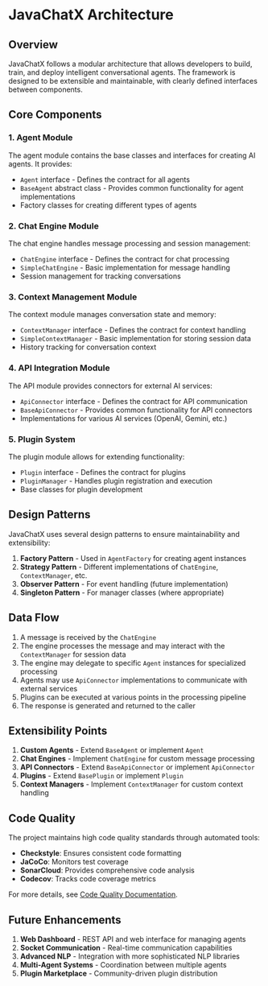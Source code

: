 # JavaChatX Architecture

## Overview

JavaChatX follows a modular architecture that allows developers to build, train, and deploy intelligent conversational agents. The framework is designed to be extensible and maintainable, with clearly defined interfaces between components.

## Core Components

### 1. Agent Module
The agent module contains the base classes and interfaces for creating AI agents. It provides:
- `Agent` interface - Defines the contract for all agents
- `BaseAgent` abstract class - Provides common functionality for agent implementations
- Factory classes for creating different types of agents

### 2. Chat Engine Module
The chat engine handles message processing and session management:
- `ChatEngine` interface - Defines the contract for chat processing
- `SimpleChatEngine` - Basic implementation for message handling
- Session management for tracking conversations

### 3. Context Management Module
The context module manages conversation state and memory:
- `ContextManager` interface - Defines the contract for context handling
- `SimpleContextManager` - Basic implementation for storing session data
- History tracking for conversation context

### 4. API Integration Module
The API module provides connectors for external AI services:
- `ApiConnector` interface - Defines the contract for API communication
- `BaseApiConnector` - Provides common functionality for API connectors
- Implementations for various AI services (OpenAI, Gemini, etc.)

### 5. Plugin System
The plugin module allows for extending functionality:
- `Plugin` interface - Defines the contract for plugins
- `PluginManager` - Handles plugin registration and execution
- Base classes for plugin development

## Design Patterns

JavaChatX uses several design patterns to ensure maintainability and extensibility:

1. **Factory Pattern** - Used in `AgentFactory` for creating agent instances
2. **Strategy Pattern** - Different implementations of `ChatEngine`, `ContextManager`, etc.
3. **Observer Pattern** - For event handling (future implementation)
4. **Singleton Pattern** - For manager classes (where appropriate)

## Data Flow

1. A message is received by the `ChatEngine`
2. The engine processes the message and may interact with the `ContextManager` for session data
3. The engine may delegate to specific `Agent` instances for specialized processing
4. Agents may use `ApiConnector` implementations to communicate with external services
5. Plugins can be executed at various points in the processing pipeline
6. The response is generated and returned to the caller

## Extensibility Points

1. **Custom Agents** - Extend `BaseAgent` or implement `Agent`
2. **Chat Engines** - Implement `ChatEngine` for custom message processing
3. **API Connectors** - Extend `BaseApiConnector` or implement `ApiConnector`
4. **Plugins** - Extend `BasePlugin` or implement `Plugin`
5. **Context Managers** - Implement `ContextManager` for custom context handling

## Code Quality

The project maintains high code quality standards through automated tools:

- **Checkstyle**: Ensures consistent code formatting
- **JaCoCo**: Monitors test coverage
- **SonarCloud**: Provides comprehensive code analysis
- **Codecov**: Tracks code coverage metrics

For more details, see [Code Quality Documentation](CODE_QUALITY.md).

## Future Enhancements

1. **Web Dashboard** - REST API and web interface for managing agents
2. **Socket Communication** - Real-time communication capabilities
3. **Advanced NLP** - Integration with more sophisticated NLP libraries
4. **Multi-Agent Systems** - Coordination between multiple agents
5. **Plugin Marketplace** - Community-driven plugin distribution